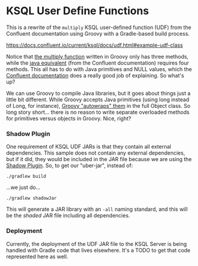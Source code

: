 # KSQL User Define Functions
This is a rewrite of the `multiply` KSQL user-defined function (UDF) from the Confluent documentation using Groovy with a Gradle-based build process.

https://docs.confluent.io/current/ksql/docs/udf.html#example-udf-class

Notice that [the multiply function](src/main/groovy/Multiply.groovy) written in Groovy only has three methods, while the [java equivalent](https://docs.confluent.io/current/ksql/docs/udf.html#example-udf-class) (from the Confluent documentation) requires four methods. This all has to do with Java primitives and NULL values, which the [Confluent documentation](https://docs.confluent.io/current/ksql/docs/udf.html#null-handling) does a really good job of explaining. So what's up?

We can use Groovy to compile Java libraries, but it goes about things just a little bit different. While Groovy accepts Java primitives (using long instead of Long, for instance), [Groovy "autowraps" them](https://stackoverflow.com/questions/37055883/explain-groovy-docs-on-autowrapping-primitives-and-wrappers) in the full Object class. So long story short... there is no reason to write separate overloaded methods for primitives versus objects in Groovy. Nice, right?

### Shadow Plugin
One requirement of KSQL UDF JARs is that they contain all external dependencies. This sample does not contain any external dependencies, but if it did, they would be included in the JAR file because we are using the [Shadow Plugin](https://plugins.gradle.org/plugin/com.github.johnrengelman.shadow). So, to get our "uber-jar", instead of:

`./gradlew build`

...we just do...

`./gradlew shadowJar`

This will generate a JAR library with an `-all` naming standard, and this will be the _shaded_ JAR file including all dependencies.

### Deployment
Currently, the deployment of the UDF JAR file to the KSQL Server is being handled with Gradle code that lives elsewhere. It's a TODO to get that code represented here as well.